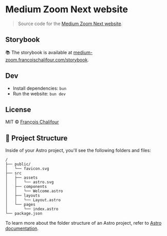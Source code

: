 # Medium Zoom Next website

> Source code for the [Medium Zoom Next website](https://medium-zoom.francoischalifour.com).

## Storybook

📚 The storybook is available at [medium-zoom.francoischalifour.com/storybook](https://medium-zoom.francoischalifour.com/storybook).

## Dev

* Install dependencies: `bun`
* Run the website: `bun dev`

## License

MIT © [François Chalifour](https://francoischalifour.com)

## 🚀 Project Structure

Inside of your Astro project, you'll see the following folders and files:

```text
/
├── public/
│   └── favicon.svg
├── src
│   ├── assets
│   │   └── astro.svg
│   ├── components
│   │   └── Welcome.astro
│   ├── layouts
│   │   └── Layout.astro
│   └── pages
│       └── index.astro
└── package.json
```

To learn more about the folder structure of an Astro project, refer to [Astro documentation](https://docs.astro.build).
